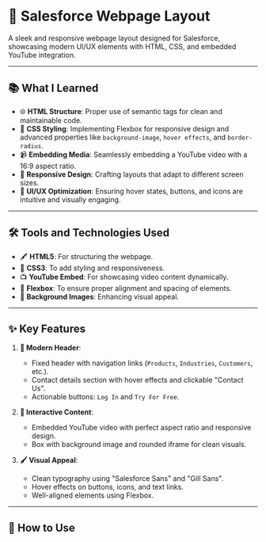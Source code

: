 # 🚀 Salesforce Webpage Layout

A sleek and responsive webpage layout designed for Salesforce, showcasing modern UI/UX elements with HTML, CSS, and embedded YouTube integration.

---

## 📚 What I Learned

- 🌐 **HTML Structure**: Proper use of semantic tags for clean and maintainable code.
- 🎨 **CSS Styling**: Implementing Flexbox for responsive design and advanced properties like `background-image`, `hover effects`, and `border-radius`.
- 📹 **Embedding Media**: Seamlessly embedding a YouTube video with a 16:9 aspect ratio.
- 📏 **Responsive Design**: Crafting layouts that adapt to different screen sizes.
- 🎯 **UI/UX Optimization**: Ensuring hover states, buttons, and icons are intuitive and visually engaging.

---

## 🛠️ Tools and Technologies Used

- 🖋️ **HTML5**: For structuring the webpage.
- 🎨 **CSS3**: To add styling and responsiveness.
- 📺 **YouTube Embed**: For showcasing video content dynamically.
- 📐 **Flexbox**: To ensure proper alignment and spacing of elements.
- 🌄 **Background Images**: Enhancing visual appeal.

---

## ✨ Key Features

1. **🌟 Modern Header**:
   - Fixed header with navigation links (`Products`, `Industries`, `Customers`, etc.).
   - Contact details section with hover effects and clickable "Contact Us".
   - Actionable buttons: `Log In` and `Try For Free`.

2. **🎥 Interactive Content**:
   - Embedded YouTube video with perfect aspect ratio and responsive design.
   - Box with background image and rounded iframe for clean visuals.

3. **🖌️ Visual Appeal**:
   - Clean typography using "Salesforce Sans" and "Gill Sans".
   - Hover effects on buttons, icons, and text links.
   - Well-aligned elements using Flexbox.

---

## 🎯 How to Use
 
